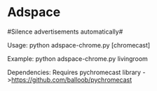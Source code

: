 # Adspace
#Silence advertisements automatically#

Usage: python adspace-chrome.py [chromecast]

Example: python adspace-chrome.py livingroom

Dependencies: 
Requires pychromecast library ->https://github.com/balloob/pychromecast
